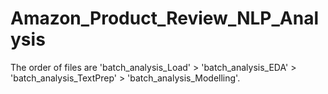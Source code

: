 # Amazon_Product_Review_NLP_Analysis
The order of files are 'batch_analysis_Load' > 'batch_analysis_EDA' > 'batch_analysis_TextPrep' > 'batch_analysis_Modelling'.
